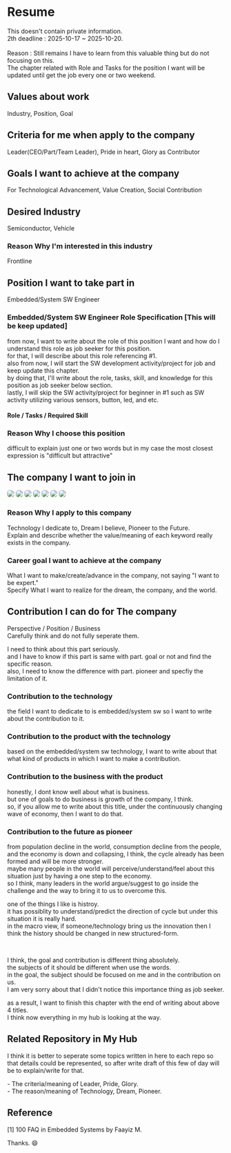 # Resume
This doesn't contain private information. <br/>
2th deadline : 2025-10-17 ~ 2025-10-20. <br/><br/>
Reason : Still remains I have to learn from this valuable thing but do not focusing on this. <br/>
The chapter related with Role and Tasks for the position I want will be updated until get the job every one or two weekend. <br/>

## Values about work

Industry, Position, Goal

## Criteria for me when apply to the company

Leader(CEO/Part/Team Leader), Pride in heart, Glory as Contributor

## Goals I want to achieve at the company

For Technological Advancement, Value Creation, Social Contribution

## Desired Industry

Semiconductor, Vehicle

### Reason Why I'm interested in this industry

Frontline

## Position I want to take part in

Embedded/System SW Engineer

### Embedded/System SW Engineer Role Specification [This will be keep updated]

from now, I want to write about the role of this position I want and how do I understand this role as job seeker for this position. <br/>
for that, I will describe about this role referencing #1. <br/>
also from now, I will start the SW development activity/project for job and keep update this chapter. <br/>
by doing that, I'll write about the role, tasks, skill, and knowledge for this position as job seeker below section. <br/>
lastly, I will skip the SW activity/project for beginner in #1 such as SW activity utilizing various sensors, button, led, and etc. 

#### Role / Tasks / Required Skill

### Reason Why I choose this position

difficult to explain just one or two words but in my case the most closest expression is "difficult but attractive"

## The company I want to join in

<p>
<img src="https://img.shields.io/badge/Samsung Electronics-1428A0?style=for-the-badge&logo=Samsung&logoColor=white" style="border-radius:5px"/>
<img src="https://img.shields.io/badge/Hyundai Autoever-002C5E?style=for-the-badge&logo=Hyundai&logoColor=white" style="border-radius:5px"/>
<img src="https://img.shields.io/badge/SK Telecom-DD0700?style=for-the-badge&logoColor=white" style="border-radius:5px"/>
<img src="https://img.shields.io/badge/DEEPX-007CFF?style=for-the-badge&logoColor=white" style="border-radius:5px"/>
<img src="https://img.shields.io/badge/Kia-05141F?style=for-the-badge&logo=Kia&logoColor=white" style="border-radius:5px"/>
<img src="https://img.shields.io/badge/FuriosaAI-FF0000?style=for-the-badge&logoColor=white" style="border-radius:5px"/>
<img src="https://img.shields.io/badge/Hyundai Motor-002C5E?style=for-the-badge&logo=Hyundai&logoColor=white" style="border-radius:5px"/>
</p>

### Reason Why I apply to this company
Technology I dedicate to, Dream I believe, Pioneer to the Future. <br/>
Explain and describe whether the value/meaning of each keyword really exists in the company.

### Career goal I want to achieve at the company
What I want to make/create/advance in the company, not saying "I want to be expert." <br/>
Specify What I want to realize for the dream, the company, and the world.

## Contribution I can do for The company
Perspective / Position / Business <br/>
Carefully think and do not fully seperate them.

I need to think about this part seriously. <br/>
and I have to know if this part is same with part. goal or not and find the specific reason. <br/>
also, I need to know the difference with part. pioneer and specfiy the limitation of it.

### Contribution to the technology 

the field I want to dedicate to is embedded/system sw so I want to write about the contribution to it. <br/>

### Contribution to the product with the technology

based on the embedded/system sw technology, I want to write about that what kind of products in which I want to make a contribution. <br/>

### Contribution to the business with the product

honestly, I dont know well about what is business. <br/>
but one of goals to do business is growth of the company, I think. <br/>
so, if you allow me to write about this title, under the continuously changing wave of economy, then I want to do that. <br/>

### Contribution to the future as pioneer

from population decline in the world, consumption decline from the people, and the economy is down and collapsing, I think, the cycle already has been formed and will be more stronger. <br/>
maybe many people in the world will perceive/understand/feel about this situation just by having a one step to the economy. <br/>
so I think, many leaders in the world argue/suggest to go inside the challenge and the way to bring it to us to overcome this. <br/>

one of the things I like is histroy. <br/>
it has possiblity to understand/predict the direction of cycle but under this situation it is really hard. <br/>
in the macro view, if someone/technology bring us the innovation then I think the history should be changed in new structured-form. <br/>

<br/>

I think, the goal and contribution is different thing absolutely. <br/>
the subjects of it should be different when use the words. <br/>
in the goal, the subject should be focused on me and in the contribution on us. <br/>
I am very sorry about that I didn't notice this importance thing as job seeker. <br/>

as a result, I want to finish this chapter with the end of writing about above 4 titles. <br/>
I think now everything in my hub is looking at the way.

## Related Repository in My Hub
I think it is better to seperate some topics written in here to each repo so that details could be represented, so after write draft of this few of day will be to explain/write for that. <br/>

<p>
- The criteria/meaning of Leader, Pride, Glory. <br/>
- The reason/meaning of Technology, Dream, Pioneer. <br/>
</p>

## Reference
[1] 100 FAQ in Embedded Systems by Faayiz M.

Thanks. 😄
